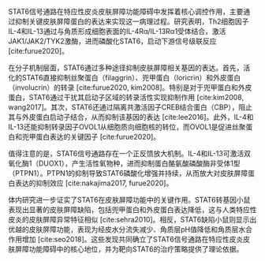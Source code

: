 STAT6信号通路在特应性皮炎皮肤屏障功能障碍中发挥着核心调控作用，主要通过抑制关键皮肤屏障蛋白的表达来实现这一病理过程。研究表明，Th2细胞因子IL-4和IL-13通过与角质形成细胞表面的IL-4Rα/IL-13Rα1受体结合，激活JAK1/JAK2/TYK2激酶，进而磷酸化STAT6，启动下游信号级联反应 [cite:furue2020]。

在分子机制层面，STAT6通过多种途径抑制皮肤屏障相关基因的表达。首先，活化的STAT6直接抑制丝聚蛋白（filaggrin）、兜甲蛋白（loricrin）和外皮蛋白（involucrin）的转录 [cite:furue2020, kim2008]。特别是对于兜甲蛋白和外皮蛋白，STAT6通过干扰其启动子区域的转录活性实现抑制作用 [cite:kim2008, wang2017]。其次，STAT6还通过隔离共激活因子CREB结合蛋白（CBP），阻止其与外皮蛋白启动子结合，从而抑制该基因的表达 [cite:lee2016]。此外，IL-4和IL-13还能抑制转录因子OVOL1从细胞质向细胞核的转位，而OVOL1是促进丝聚蛋白和兜甲蛋白表达的关键因子 [cite:furue2020]。

值得注意的是，STAT6信号通路存在一个正反馈放大机制。IL-4和IL-13可激活双氧化酶1（DUOX1），产生活性氧物种，进而抑制蛋白酪氨酸磷酸酶非受体1型（PTPN1）。PTPN1的抑制导致STAT6磷酸化增强并持续，从而放大对皮肤屏障蛋白表达的抑制效应 [cite:nakajima2017, furue2020]。

体内研究进一步证实了STAT6在皮肤屏障功能中的关键作用。STAT6转基因小鼠表现出显著的皮肤屏障缺陷，包括兜甲蛋白和外皮蛋白表达降低，这与人类特应性皮炎的皮肤屏障异常特征相似 [cite:sehra2010]。相反，STAT6缺陷小鼠则显示出优越的皮肤屏障功能，表现为经皮水分流失减少、角质层pH值降低和角质层水合作用增加 [cite:seo2018]。这些发现共同确立了STAT6信号通路在特应性皮炎皮肤屏障功能障碍中的核心地位，并为靶向STAT6的治疗策略提供了理论依据。